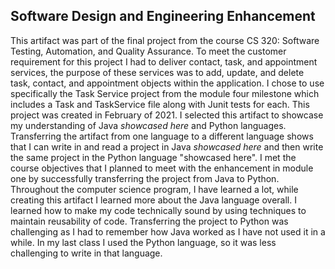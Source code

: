 ## Software Design and Engineering Enhancement

	
This artifact was part of the final project from the course CS 320: Software Testing, Automation, and Quality Assurance.  To meet the customer requirement for this project I had to deliver contact, task, and appointment services, the purpose of these services was to add, update, and delete task, contact, and appointment objects within the application. I chose to use specifically the Task Service project from the module four milestone which includes a Task and TaskService file along with Junit tests for each.  This project was created in February of 2021.
I selected this artifact to showcase my understanding of Java *showcased here* and Python languages. Transferring the artifact from one language to a different language shows that I can write in and read a project in Java *showcased here* and then write the same project in the Python language "showcased here".
I met the course objectives that I planned to meet with the enhancement in module one by successfully transferring the project from Java to Python.
Throughout the computer science program, I have learned a lot, while creating this artifact I learned more about the Java language overall. I learned how to make my code technically sound by using techniques to maintain reusability of code.  Transferring the project to Python was challenging as I had to remember how Java worked as I have not used it in a while.  In my last class I used the Python language, so it was less challenging to write in that language.
